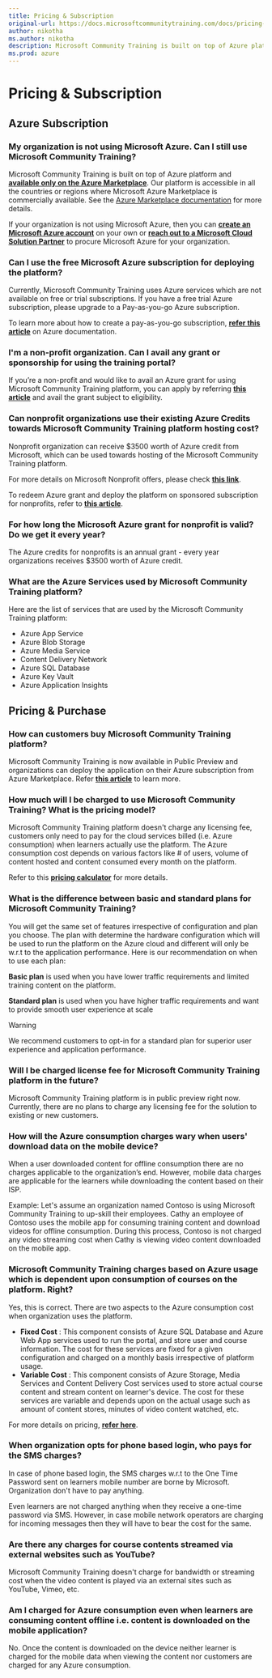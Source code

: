 ```yaml
---
title: Pricing & Subscription
original-url: https://docs.microsoftcommunitytraining.com/docs/pricing-subscription
author: nikotha
ms.author: nikotha
description: Microsoft Community Training is built on top of Azure platform and available only on the Azure Marketplace.
ms.prod: azure
---
```


# Pricing & Subscription

## Azure Subscription

### My organization is not using Microsoft Azure. Can I still use Microsoft Community Training?

Microsoft Community Training is built on top of Azure platform and [**available only on the Azure Marketplace**](https://azuremarketplace.microsoft.com/en-us/marketplace/apps/project-sangam.microsoft-community-training?tab=Overview). Our platform is accessible in all the countries or regions where Microsoft Azure Marketplace is commercially available. See the [Azure Marketplace documentation](/azure/marketplace/marketplace-geo-availability-currencies) for more details. 

If your organization is not using Microsoft Azure, then you can [**create an Microsoft Azure account**](https://azure.microsoft.com/en-us/) on your own  or [**reach out to a Microsoft Cloud Solution Partner**](https://partner.microsoft.com/membership/cloud-solution-provider/find-a-provider) to procure Microsoft Azure for your organization.

### Can I use the free Microsoft Azure subscription for deploying the platform?

Currently, Microsoft Community Training uses Azure services which are not available on free or trial subscriptions. If you have a free trial Azure subscription, please upgrade to a Pay-as-you-go Azure subscription.

To learn more about how to create a pay-as-you-go subscription, [**refer this article**](https://azure.microsoft.com/en-in/pricing/purchase-options/pay-as-you-go/) on Azure documentation.

### I'm a non-profit organization. Can I avail any grant or sponsorship for using the training portal?

If you’re a non-profit and would like to avail an Azure grant for using Microsoft Community Training platform, you can apply by referring **[this article](../infrastructure-management/install-your-platform-instance/10_setup-platform-instance-on-azure-subscription-for-nonprofits.md)** and avail the grant subject to eligibility.

### Can nonprofit organizations use their existing Azure Credits towards Microsoft Community Training platform hosting cost?

Nonprofit organization can receive $3500 worth of Azure credit from Microsoft, which can be used towards hosting of the Microsoft Community Training platform.

For more details on Microsoft Nonprofit offers, please check  [**this link**](https://nonprofit.microsoft.com/register).

To redeem Azure grant and deploy the platform on sponsored subscription for nonprofits, refer to [**this article**](../infrastructure-management/install-your-platform-instance/10_setup-platform-instance-on-azure-subscription-for-nonprofits.md).  

### For how long the Microsoft Azure grant for nonprofit is valid? Do we get it every year?

The Azure credits for nonprofits is an annual grant - every year organizations  receives $3500 worth of Azure credit.  

### What are the Azure Services used by Microsoft Community Training platform?

Here are the list of services that are used by the Microsoft Community Training platform:

* Azure App Service
* Azure Blob Storage
* Azure Media Service
* Content Delivery Network
* Azure SQL Database
* Azure Key Vault
* Azure Application Insights

## Pricing & Purchase

### How can customers buy Microsoft Community Training platform?

Microsoft Community Training is now available in Public Preview and organizations can deploy the application on their Azure subscription from  Azure Marketplace. Refer **[this article](../infrastructure-management/install-your-platform-instance/2_installation-overview.md)**  to learn more.

### How much will I be charged to use Microsoft Community Training? What is the pricing model?

Microsoft Community Training platform doesn't charge any licensing fee, customers only need to pay for the cloud services billed (i.e. Azure consumption) when learners actually use the platform. The Azure consumption cost depends on various factors like # of users, volume of content hosted and content consumed every month on the platform.

Refer to this [**pricing calculator**](https://communitytraining.microsoft.com/pricing/) for more details.

### What is the difference between basic and standard plans for Microsoft Community Training?

You will get the same set of features irrespective of configuration and plan you choose. The plan with determine the hardware configuration which will be used  to run the platform on the Azure cloud and different will only be w.r.t to the application performance. Here is our recommendation on when to use each plan:

**Basic plan** is used when you have lower traffic requirements and limited training content on the platform.

**Standard plan** is used when you have higher traffic requirements and want to provide smooth user experience at scale

> [!WARNING]  
> We recommend customers to opt-in for a standard plan for superior user experience and application performance.

### Will I be charged license fee for Microsoft Community Training platform in the future?

Microsoft Community Training platform is in public preview right now. Currently, there are no plans to charge any licensing fee for the solution to existing or new customers.

### How will the Azure consumption charges wary when users' download data on the mobile device?

When a user downloaded content for offline consumption there are no charges applicable to the organization’s end. However, mobile data charges are applicable for the learners while downloading the content based on their ISP.

Example: Let's assume an organization named Contoso is using  Microsoft Community Training to up-skill their employees. Cathy an employee of Contoso uses the mobile app for consuming training content and download videos for offline consumption. During this process, Contoso is not charged any video streaming cost when Cathy is viewing  video content downloaded on the mobile app.

### Microsoft Community Training charges based on Azure usage which is dependent upon consumption of courses on the platform. Right?

Yes, this is correct. There are two aspects to the Azure consumption cost when organization uses the platform.  

* **Fixed Cost** : This component consists of Azure SQL Database  and Azure Web App services used to run the portal, and store user and course information. The cost for these services are fixed for a given configuration and charged on a monthly basis irrespective of platform usage.
* **Variable Cost** : This component consists of Azure Storage, Media Services and Content Delivery Cost services used to store actual course content and stream content on learner's device. The cost for these services are variable and depends upon on the actual usage such as amount of content stores, minutes of video content watched, etc.

For more details on pricing, [**refer here**](https://communitytraining.microsoft.com/pricing/).

### When organization opts for phone based login, who pays for the SMS charges?

In case of phone based login, the SMS charges w.r.t to the One Time Password sent on learners mobile number are borne by Microsoft.  Organization don't have to pay anything.

Even learners are not charged anything when they receive a one-time password via SMS. However, in case mobile network operators are charging for incoming messages then they will have to bear the cost for the same.

### Are there any charges for course contents streamed via external websites such as YouTube?

Microsoft Community Training doesn't charge for bandwidth or streaming cost when the video content is played via an external sites such as YouTube, Vimeo, etc.  

### Am I charged for Azure consumption even when learners are consuming content offline i.e. content is downloaded on the mobile application?

No. Once the content is downloaded on the device neither learner is charged for the mobile data when viewing the content nor customers are charged for any Azure consumption.
